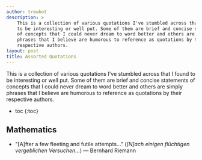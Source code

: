 ```yaml
---
author: trewbot
description: >
    This is a collection of various quotations I've stumbled across that I found
    to be interesting or well put. Some of them are brief and concise statements
    of concepts that I could never dream to word better and others are simply
    phrases that I believe are humorous to reference as quotations by their
    respective authors.
layout: post
title: Assorted Quotations
---
```


This is a collection of various quotations I've stumbled across that I found to
be interesting or well put. Some of them are brief and concise statements of
concepts that I could never dream to word better and others are simply phrases
that I believe are humorous to reference as quotations by their respective
authors.

- toc
{:toc}

## Mathematics

 -  "[A]fter a few fleeting and futile attempts..." (*[N]ach einigen flüchtigen
    vergeblichen Versuchen...*) &mdash; Bernhard Riemann
